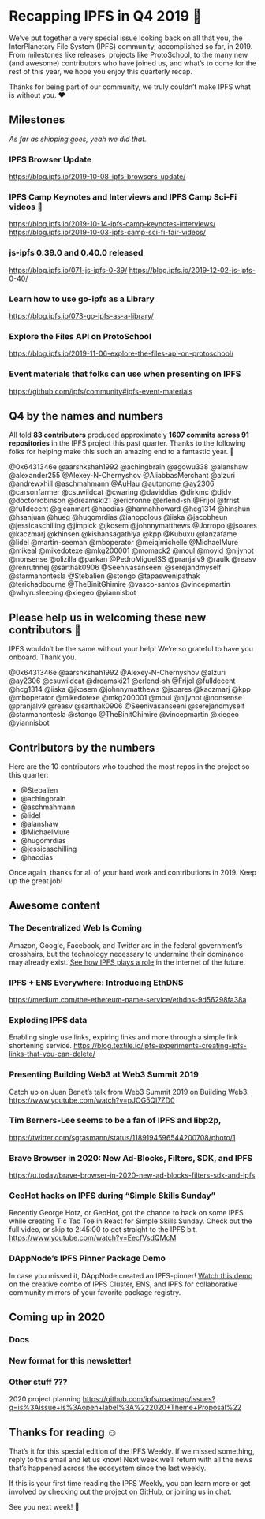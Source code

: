 # Recapping IPFS in Q4 2019 🎉
We’ve put together a very special issue looking back on all that you, the InterPlanetary File System (IPFS) community, accomplished so far, in 2019. From milestones like releases, projects like ProtoSchool, to the many new (and awesome) contributors who have joined us, and what’s to come for the rest of this year, we hope you enjoy this quarterly recap.

Thanks for being part of our community, we truly couldn’t make IPFS what is without you. ❤️

## Milestones
*As far as shipping goes, yeah we did that.*

### IPFS Browser Update
https://blog.ipfs.io/2019-10-08-ipfs-browsers-update/

### IPFS Camp Keynotes and Interviews and IPFS Camp Sci-Fi videos 🧬
https://blog.ipfs.io/2019-10-14-ipfs-camp-keynotes-interviews/
https://blog.ipfs.io/2019-10-03-ipfs-camp-sci-fi-fair-videos/

### js-ipfs 0.39.0 and 0.40.0 released
https://blog.ipfs.io/071-js-ipfs-0-39/
https://blog.ipfs.io/2019-12-02-js-ipfs-0-40/

### Learn how to use go-ipfs as a Library
https://blog.ipfs.io/073-go-ipfs-as-a-library/

### Explore the Files API on ProtoSchool
https://blog.ipfs.io/2019-11-06-explore-the-files-api-on-protoschool/

### Event materials that folks can use when presenting on IPFS
https://github.com/ipfs/community#ipfs-event-materials


## Q4 by the names and numbers
All told **83 contributors** produced approximately **1607 commits across 91 repositories** in the IPFS project this past quarter. Thanks to the following folks for helping make this such an amazing end to a fantastic year. 👏


@0x6431346e
@aarshkshah1992
@achingbrain
@agowu338
@alanshaw
@alexander255
@Alexey-N-Chernyshov
@AliabbasMerchant
@alzuri
@andrewxhill
@aschmahmann
@AuHau
@autonome
@ay2306
@carsonfarmer
@csuwildcat
@cwaring
@daviddias
@dirkmc
@djdv
@doctorrobinson
@dreamski21
@ericronne
@erlend-sh
@Frijol
@frrist
@fulldecent
@gjeanmart
@hacdias
@hannahhoward
@hcg1314
@hinshun
@hsanjuan
@hueg
@hugomrdias
@ianopolous
@iiska
@jacobheun
@jessicaschilling
@jimpick
@jkosem
@johnnymatthews
@Jorropo
@jsoares
@kaczmarj
@khinsen
@kishansagathiya
@kpp
@Kubuxu
@lanzafame
@lidel
@martin-seeman
@mboperator
@meiqimichelle
@MichaelMure
@mikeal
@mikedotexe
@mkg200001
@momack2
@moul
@moyid
@nijynot
@nonsense
@olizilla
@parkan
@PedroMiguelSS
@pranjalv9
@raulk
@reasv
@renrutnnej 
@sarthak0906
@Seenivasanseeni
@serejandmyself
@starmanontesla
@Stebalien
@stongo
@tapaswenipathak
@terichadbourne
@TheBinitGhimire
@vasco-santos
@vincepmartin
@whyrusleeping
@xiegeo
@yiannisbot


## Please help us in welcoming these new contributors 👋
IPFS wouldn’t be the same without your help! We’re so grateful to have you onboard. Thank you.

@0x6431346e
@aarshkshah1992
@Alexey-N-Chernyshov
@alzuri
@ay2306
@csuwildcat
@dreamski21
@erlend-sh
@Frijol
@fulldecent
@hcg1314
@iiska
@jkosem
@johnnymatthews
@jsoares
@kaczmarj
@kpp
@mboperator
@mikedotexe
@mkg200001
@moul
@nijynot
@nonsense
@pranjalv9
@reasv
@sarthak0906
@Seenivasanseeni
@serejandmyself
@starmanontesla
@stongo
@TheBinitGhimire
@vincepmartin
@xiegeo
@yiannisbot

## Contributors by the numbers
Here are the 10 contributors who touched the most repos in the project so this quarter:

* @Stebalien
* @achingbrain
* @aschmahmann
* @lidel
* @alanshaw
* @MichaelMure
* @hugomrdias
* @jessicaschilling
* @hacdias

Once again, thanks for all of your hard work and contributions in 2019. Keep up the great job!

## Awesome content

### The Decentralized Web Is Coming
Amazon, Google, Facebook, and Twitter are in the federal government’s crosshairs, but the technology necessary to undermine their dominance may already exist. [See how IPFS plays a role](https://www.youtube.com/watch?v=R1ccwyP6fjc&feature=youtu.be) in the internet of the future.

### IPFS + ENS Everywhere: Introducing EthDNS
https://medium.com/the-ethereum-name-service/ethdns-9d56298fa38a

### Exploding IPFS data
Enabling single use links, expiring links and more through a simple link shortening service.
https://blog.textile.io/ipfs-experiments-creating-ipfs-links-that-you-can-delete/

### Presenting Building Web3 at Web3 Summit 2019
Catch up on Juan Benet’s talk from Web3 Summit 2019 on Building Web3.
https://www.youtube.com/watch?v=pJOG5Ql7ZD0

### Tim Berners-Lee seems to be a fan of IPFS and libp2p,
https://twitter.com/sgrasmann/status/1189194596544200708/photo/1

### Brave Browser in 2020: New Ad-Blocks, Filters, SDK, and IPFS
https://u.today/brave-browser-in-2020-new-ad-blocks-filters-sdk-and-ipfs

### GeoHot hacks on IPFS during “Simple Skills Sunday”
Recently George Hotz, or GeoHot, got the chance to hack on some IPFS while creating Tic Tac Toe in React for Simple Skills Sunday. Check out the full video, or skip to 2:45:00 to get straight to the IPFS bit.
https://www.youtube.com/watch?v=EecfVsdQMcM

### DAppNode’s IPFS Pinner Package Demo
In case you missed it, DAppNode created an IPFS-pinner! [Watch this demo](https://www.youtube.com/watch?time_continue=1&v=I2MuNFlVnHo&feature=emb_logo) on the creative combo of IPFS Cluster, ENS, and IPFS for collaborative community mirrors of your favorite package registry.

## Coming up in 2020

### Docs

### New format for this newsletter!

### Other stuff ???
2020 project planning
https://github.com/ipfs/roadmap/issues?q=is%3Aissue+is%3Aopen+label%3A%222020+Theme+Proposal%22

## Thanks for reading ☺️
That’s it for this special edition of the IPFS Weekly. If we missed something, reply to this email and let us know! Next week we’ll return with all the news that’s happened across the ecosystem since the last weekly.

If this is your first time reading the IPFS Weekly, you can learn more or get involved by checking out [the project on GitHub](https://github.com/ipfs), or joining us [in chat](https://riot.im/app/#/room/#ipfs:matrix.org).

See you next week! 👋

